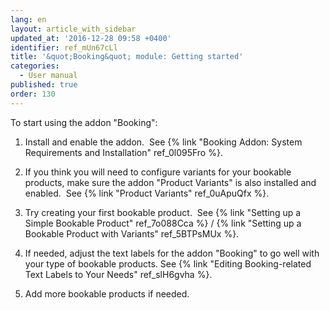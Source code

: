 ```yaml
---
lang: en
layout: article_with_sidebar
updated_at: '2016-12-28 09:58 +0400'
identifier: ref_mUn67cLl
title: '&quot;Booking&quot; module: Getting started'
categories:
  - User manual
published: true
order: 130
---
```


To start using the addon "Booking":

1.  Install and enable the addon. 
    See {% link "Booking Addon: System Requirements and Installation" ref_0l095Fro %}.

2.  If you think you will need to configure variants for your bookable products, make sure the addon "Product Variants" is also installed and enabled. 
    See {% link "Product Variants" ref_0uApuQfx %}.

3.  Try creating your first bookable product. 
    See {% link "Setting up a Simple Bookable Product" ref_7o088Cca %} / {% link "Setting up a Bookable Product with Variants" ref_5BTPsMUx %}.

4.  If needed, adjust the text labels for the addon "Booking" to go well with your type of bookable products.
    See {% link "Editing Booking-related Text Labels to Your Needs" ref_slH6gvha %}.

5.  Add more bookable products if needed.
